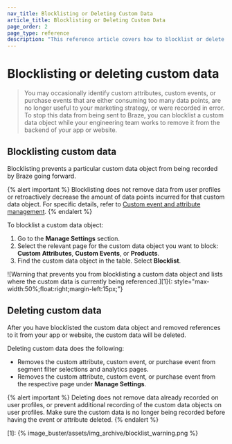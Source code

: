 ```yaml
---
nav_title: Blocklisting or Deleting Custom Data
article_title: Blocklisting or Deleting Custom Data
page_order: 2
page_type: reference
description: "This reference article covers how to blocklist or delete custom events, custom attributes, or purchase events."
---
```


# Blocklisting or deleting custom data

> You may occasionally identify custom attributes, custom events, or purchase events that are either consuming too many data points, are no longer useful to your marketing strategy, or were recorded in error. To stop this data from being sent to Braze, you can blocklist a custom data object while your engineering team works to remove it from the backend of your app or website.

## Blocklisting custom data

Blocklisting prevents a particular custom data object from being recorded by Braze going forward.

{% alert important %}
Blocklisting does not remove data from user profiles or retroactively decrease the amount of data points incurred for that custom data object. For specific details, refer to [Custom event and attribute management]({{site.baseurl}}/user_guide/administrative/app_settings/manage_app_group/custom_event_and_attribute_management/).
{% endalert %}

To blocklist a custom data object:

1. Go to the **Manage Settings** section.
2. Select the relevant page for the custom data object you want to block: **Custom Attributes**, **Custom Events**, or **Products**.
3. Find the custom data object in the table. Select **Blocklist**.

![Warning that prevents you from blocklisting a custom data object and lists where the custom data is currently being referenced.][1]{: style="max-width:50%;float:right;margin-left:15px;"}

## Deleting custom data

After you have blocklisted the custom data object and removed references to it from your app or website, the custom data will be deleted.

Deleting custom data does the following:

- Removes the custom attribute, custom event, or purchase event from segment filter selections and analytics pages.
- Removes the custom attribute, custom event, or purchase event from the respective page under **Manage Settings**.

{% alert important %}
Deleting does not remove data already recorded on user profiles, or prevent additional recording of the custom data objects on user profiles. Make sure the custom data is no longer being recorded before having the event or attribute deleted.
{% endalert %}

[1]: {% image_buster/assets/img_archive/blocklist_warning.png %}